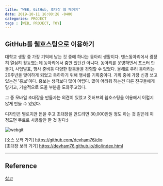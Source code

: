 ```yaml
---
title: "WEB, GitHub, 초대장 웹 페이지"
date: 2019-10-11 16:00:28 -0400
categories: PROJECT
tags : [WEB, PROJECT, TOY]
---
```

## GitHub를 웹호스팅으로 이용하기

대학교 생활 중 가장 기억에 남는 것 중에 하나는 동아리 생활이다.
댄스동아리에서 굉장히 열심히 활동했는데 동아리에서 춤만 췄던건 아니다.
동아리를 운영하면서 포스터 만들기, 사업발표, 행사 준비등 다양한 활동들을 경험할 수 있었다.
올해로 우리 동아리는 20주년을 맞이하게 되었고 축하하기 위해 행사를 기획중이다.
기획 중에 가장 신경 쓰고 있는건 '홍보'이다. 홍보는 생각보다 많이 어렵다.
많이 어려워 하는건 다른 친구들에게 맡기고, 기술적으로 도울 부분을 도와주고있다.

그 중 모바일 초대장을 만들자는 의견이 있었고
깃허브의 웹호스팅을 이용해서 어렵지 않게 만들 수 있었다.

디자인은 별로지만 돈을 주고 초대장을 만드려면 30,000만원 정도 하는 것 같은데 이 정도면 무료로 사용할만 한 것 같다:)

![webgit](https://user-images.githubusercontent.com/55946791/66632753-1eca0c80-ec44-11e9-85ba-0496093bff7e.JPG)

[소스 보러 가기] <https://github.com/devham76/dio> <br>
[초대장 보러 가기] <https://devham76.github.io/dio/index.html>

---
## Reference
[참고](http://blog.naver.com/PostView.nhn?blogId=nstar1011&logNo=220617361408)
